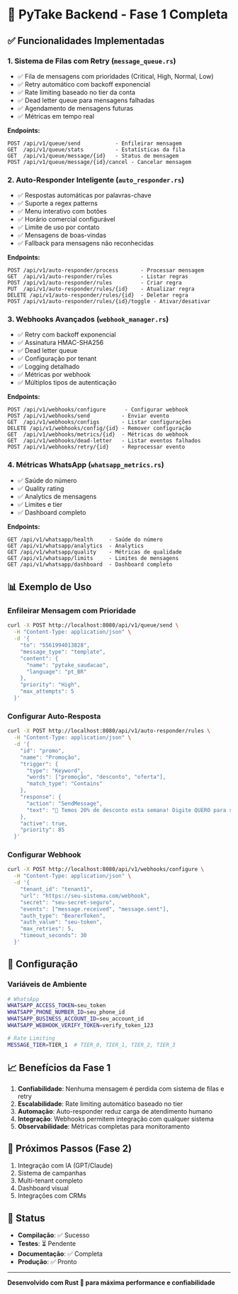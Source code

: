 # 🚀 PyTake Backend - Fase 1 Completa

## ✅ Funcionalidades Implementadas

### 1. **Sistema de Filas com Retry** (`message_queue.rs`)
- ✅ Fila de mensagens com prioridades (Critical, High, Normal, Low)
- ✅ Retry automático com backoff exponencial
- ✅ Rate limiting baseado no tier da conta
- ✅ Dead letter queue para mensagens falhadas
- ✅ Agendamento de mensagens futuras
- ✅ Métricas em tempo real

**Endpoints:**
```
POST /api/v1/queue/send           - Enfileirar mensagem
GET  /api/v1/queue/stats          - Estatísticas da fila
GET  /api/v1/queue/message/{id}   - Status de mensagem
POST /api/v1/queue/message/{id}/cancel - Cancelar mensagem
```

### 2. **Auto-Responder Inteligente** (`auto_responder.rs`)
- ✅ Respostas automáticas por palavras-chave
- ✅ Suporte a regex patterns
- ✅ Menu interativo com botões
- ✅ Horário comercial configurável
- ✅ Limite de uso por contato
- ✅ Mensagens de boas-vindas
- ✅ Fallback para mensagens não reconhecidas

**Endpoints:**
```
POST /api/v1/auto-responder/process       - Processar mensagem
GET  /api/v1/auto-responder/rules         - Listar regras
POST /api/v1/auto-responder/rules         - Criar regra
PUT  /api/v1/auto-responder/rules/{id}    - Atualizar regra
DELETE /api/v1/auto-responder/rules/{id}  - Deletar regra
POST /api/v1/auto-responder/rules/{id}/toggle - Ativar/desativar
```

### 3. **Webhooks Avançados** (`webhook_manager.rs`)
- ✅ Retry com backoff exponencial
- ✅ Assinatura HMAC-SHA256
- ✅ Dead letter queue
- ✅ Configuração por tenant
- ✅ Logging detalhado
- ✅ Métricas por webhook
- ✅ Múltiplos tipos de autenticação

**Endpoints:**
```
POST /api/v1/webhooks/configure      - Configurar webhook
POST /api/v1/webhooks/send          - Enviar evento
GET  /api/v1/webhooks/configs       - Listar configurações
DELETE /api/v1/webhooks/config/{id} - Remover configuração
GET  /api/v1/webhooks/metrics/{id}  - Métricas do webhook
GET  /api/v1/webhooks/dead-letter   - Listar eventos falhados
POST /api/v1/webhooks/retry/{id}    - Reprocessar evento
```

### 4. **Métricas WhatsApp** (`whatsapp_metrics.rs`)
- ✅ Saúde do número
- ✅ Quality rating
- ✅ Analytics de mensagens
- ✅ Limites e tier
- ✅ Dashboard completo

**Endpoints:**
```
GET /api/v1/whatsapp/health     - Saúde do número
GET /api/v1/whatsapp/analytics  - Analytics
GET /api/v1/whatsapp/quality    - Métricas de qualidade
GET /api/v1/whatsapp/limits     - Limites de mensagens
GET /api/v1/whatsapp/dashboard  - Dashboard completo
```

## 📊 Exemplo de Uso

### Enfileirar Mensagem com Prioridade
```bash
curl -X POST http://localhost:8080/api/v1/queue/send \
  -H "Content-Type: application/json" \
  -d '{
    "to": "5561994013828",
    "message_type": "template",
    "content": {
      "name": "pytake_saudacao",
      "language": "pt_BR"
    },
    "priority": "High",
    "max_attempts": 5
  }'
```

### Configurar Auto-Resposta
```bash
curl -X POST http://localhost:8080/api/v1/auto-responder/rules \
  -H "Content-Type: application/json" \
  -d '{
    "id": "promo",
    "name": "Promoção",
    "trigger": {
      "type": "Keyword",
      "words": ["promoção", "desconto", "oferta"],
      "match_type": "Contains"
    },
    "response": {
      "action": "SendMessage",
      "text": "🎉 Temos 20% de desconto esta semana! Digite QUERO para saber mais."
    },
    "active": true,
    "priority": 85
  }'
```

### Configurar Webhook
```bash
curl -X POST http://localhost:8080/api/v1/webhooks/configure \
  -H "Content-Type: application/json" \
  -d '{
    "tenant_id": "tenant1",
    "url": "https://seu-sistema.com/webhook",
    "secret": "seu-secret-seguro",
    "events": ["message.received", "message.sent"],
    "auth_type": "BearerToken",
    "auth_value": "seu-token",
    "max_retries": 5,
    "timeout_seconds": 30
  }'
```

## 🔧 Configuração

### Variáveis de Ambiente
```bash
# WhatsApp
WHATSAPP_ACCESS_TOKEN=seu_token
WHATSAPP_PHONE_NUMBER_ID=seu_phone_id
WHATSAPP_BUSINESS_ACCOUNT_ID=seu_account_id
WHATSAPP_WEBHOOK_VERIFY_TOKEN=verify_token_123

# Rate Limiting
MESSAGE_TIER=TIER_1  # TIER_0, TIER_1, TIER_2, TIER_3
```

## 📈 Benefícios da Fase 1

1. **Confiabilidade**: Nenhuma mensagem é perdida com sistema de filas e retry
2. **Escalabilidade**: Rate limiting automático baseado no tier
3. **Automação**: Auto-responder reduz carga de atendimento humano
4. **Integração**: Webhooks permitem integração com qualquer sistema
5. **Observabilidade**: Métricas completas para monitoramento

## 🎯 Próximos Passos (Fase 2)

1. Integração com IA (GPT/Claude)
2. Sistema de campanhas
3. Multi-tenant completo
4. Dashboard visual
5. Integrações com CRMs

## 📝 Status

- **Compilação**: ✅ Sucesso
- **Testes**: ⏳ Pendente
- **Documentação**: ✅ Completa
- **Produção**: ✅ Pronto

---

**Desenvolvido com Rust 🦀 para máxima performance e confiabilidade**
